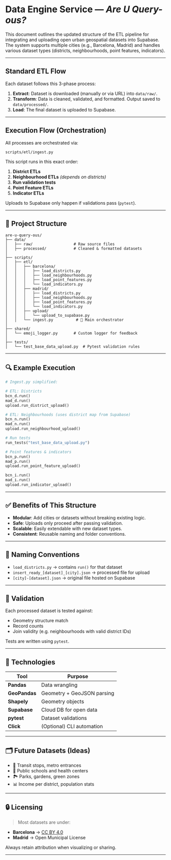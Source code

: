 # Data Engine Service — *Are U Query-ous?*

This document outlines the updated structure of the ETL pipeline for integrating and uploading open urban geospatial datasets into Supabase. The system supports multiple cities (e.g., Barcelona, Madrid) and handles various dataset types (districts, neighbourhoods, point features, indicators).

---

## Standard ETL Flow

Each dataset follows this 3-phase process:

1. **Extract**: Dataset is downloaded (manually or via URL) into `data/raw/`.
2. **Transform**: Data is cleaned, validated, and formatted. Output saved to `data/processed/`.
3. **Load**: The final dataset is uploaded to Supabase.

---

## Execution Flow (Orchestration)

All processes are orchestrated via:

```
scripts/etl/ingest.py
```

This script runs in this exact order:

1. **District ETLs**
2. **Neighbourhood ETLs** *(depends on districts)*
3. **Run validation tests**
4. **Point Feature ETLs**
5. **Indicator ETLs**

Uploads to Supabase only happen if validations pass (`pytest`).

---

## 📁 Project Structure

```
are-u-query-ous/
├── data/
│   ├── raw/                  # Raw source files
│   ├── processed/            # Cleaned & formatted datasets
│
├── scripts/
│   ├── etl/
│   │   ├── barcelona/
│   │   │   ├── load_districts.py
│   │   │   ├── load_neighbourhoods.py
│   │   │   ├── load_point_features.py
│   │   │   └── load_indicators.py
│   │   ├── madrid/
│   │   │   ├── load_districts.py
│   │   │   ├── load_neighbourhoods.py
│   │   │   ├── load_point_features.py
│   │   │   └── load_indicators.py
│   │   ├── upload/
│   │   │   └── upload_to_supabase.py
│   │   └── ingest.py          # 🔁 Main orchestrator
│
├── shared/
│   └── emoji_logger.py       # Custom logger for feedback
│
├── tests/
│   └── test_base_data_upload.py  # Pytest validation rules
```

---

## 🔍 Example Execution

```python
# Ingest.py simplified:

# ETL: Districts
bcn_d.run()
mad_d.run()
upload.run_district_upload()

# ETL: Neighbourhoods (uses district map from Supabase)
bcn_n.run()
mad_n.run()
upload.run_neighbourhood_upload()

# Run tests
run_tests("test_base_data_upload.py")

# Point features & indicators
bcn_p.run()
mad_p.run()
upload.run_point_feature_upload()

bcn_i.run()
mad_i.run()
upload.run_indicator_upload()
```

---

## ✅ Benefits of This Structure

- **Modular**: Add cities or datasets without breaking existing logic.
- **Safe**: Uploads only proceed after passing validation.
- **Scalable**: Easily extendable with new dataset types.
- **Consistent**: Reusable naming and folder conventions.

---

## 📌 Naming Conventions

- `load_districts.py` → contains `run()` for that dataset
- `insert_ready_[dataset]_[city].json` → processed file for upload
- `[city]-[dataset].json` → original file hosted on Supabase

---

## 🧪 Validation

Each processed dataset is tested against:
- Geometry structure match
- Record counts
- Join validity (e.g. neighbourhoods with valid district IDs)

Tests are written using `pytest`.

---

## 🧰 Technologies

| Tool          | Purpose                    |
|---------------|----------------------------|
| **Pandas**    | Data wrangling             |
| **GeoPandas** | Geometry + GeoJSON parsing |
| **Shapely**   | Geometry objects           |
| **Supabase**  | Cloud DB for open data     |
| **pytest**    | Dataset validations        |
| **Click**     | (Optional) CLI automation  |

---

## 🗂️ Future Datasets (Ideas)

- 🚉 Transit stops, metro entrances  
- 🏫 Public schools and health centers  
- 🏞️ Parks, gardens, green zones  
- 📊 Income per district, population stats

---

## 🔒 Licensing

> Most datasets are under:
- **Barcelona** → [CC BY 4.0](https://opendata-ajuntament.barcelona.cat/)
- **Madrid** → Open Municipal License

Always retain attribution when visualizing or sharing.

---